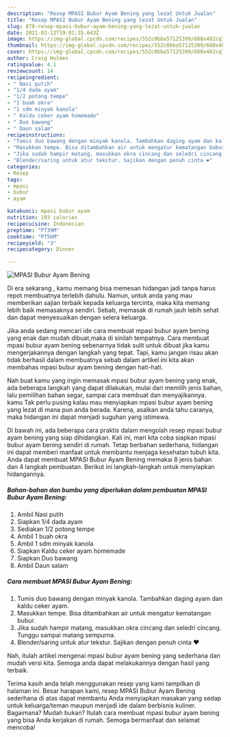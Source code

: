 ```yaml
---
description: "Resep MPASI Bubur Ayam Bening yang lezat Untuk Jualan"
title: "Resep MPASI Bubur Ayam Bening yang lezat Untuk Jualan"
slug: 879-resep-mpasi-bubur-ayam-bening-yang-lezat-untuk-jualan
date: 2021-03-12T19:01:35.643Z
image: https://img-global.cpcdn.com/recipes/552c0bba57125399/680x482cq70/mpasi-bubur-ayam-bening-foto-resep-utama.jpg
thumbnail: https://img-global.cpcdn.com/recipes/552c0bba57125399/680x482cq70/mpasi-bubur-ayam-bening-foto-resep-utama.jpg
cover: https://img-global.cpcdn.com/recipes/552c0bba57125399/680x482cq70/mpasi-bubur-ayam-bening-foto-resep-utama.jpg
author: Craig Holmes
ratingvalue: 4.1
reviewcount: 14
recipeingredient:
- " Nasi putih"
- "1/4 dada ayam"
- "1/2 potong tempe"
- "1 buah okra"
- "1 sdm minyak kanola"
- " Kaldu ceker ayam homemade"
- " Duo bawang"
- " Daun salam"
recipeinstructions:
- "Tumis duo bawang dengan minyak kanola. Tambahkan daging ayam dan kaldu ceker ayam."
- "Masukkan tempe. Bisa ditambahkan air untuk mengatur kematangan bubur."
- "Jika sudah hampir matang, masukkan okra cincang dan seledri cincang. Tunggu sampai matang sempurna. ️"
- "Blender/saring untuk atur tekstur. Sajikan dengan penuh cinta ❤"
categories:
- Resep
tags:
- mpasi
- bubur
- ayam

katakunci: mpasi bubur ayam 
nutrition: 193 calories
recipecuisine: Indonesian
preptime: "PT39M"
cooktime: "PT56M"
recipeyield: "3"
recipecategory: Dinner

---
```



![MPASI Bubur Ayam Bening](https://img-global.cpcdn.com/recipes/552c0bba57125399/680x482cq70/mpasi-bubur-ayam-bening-foto-resep-utama.jpg)

Di era  sekarang , kamu memang bisa memesan hidangan jadi tanpa harus repot membuatnya terlebih dahulu. Namun, untuk anda yang mau memberikan sajian terbaik kepada keluarga tercinta, maka kita memang lebih baik memasaknya sendiri. Sebab, memasak di rumah jauh lebih sehat dan dapat menyesuaikan dengan selera keluarga.

Jika anda sedang mencari ide cara membuat mpasi bubur ayam bening yang enak dan mudah dibuat,maka di sinilah tempatnya. Cara membuat mpasi bubur ayam bening  sebenarnya tidak sulit untuk dibuat jika kamu mengerjakannya dengan langkah yang tepat. Tapi, kamu jangan risau akan tidak berhasil dalam membuatnya 
sebab dalam artikel ini kita akan membahas mpasi bubur ayam bening dengan hati-hati.  



Nah buat kamu yang ingin memasak mpasi bubur ayam bening yang enak, ada beberapa langkah yang dapat dilakukan, mulai dari memilih jenis bahan, lalu pemilihan bahan segar, sampai cara membuat dan menyajikannya. kamu Tak perlu pusing kalau mau menyiapkan mpasi bubur ayam bening yang lezat di mana pun anda berada. Karena, asalkan anda  tahu caranya, maka hidangan ini dapat menjadi suguhan yang istimewa.

Di bawah ini, ada beberapa cara praktis  dalam mengolah resep mpasi bubur ayam bening yang siap dihidangkan. Kali ini, mari kita coba siapkan mpasi bubur ayam bening sendiri di rumah. Tetap berbahan sederhana, hidangan ini dapat memberi manfaat untuk membantu menjaga kesehatan tubuh kita. Anda dapat membuat MPASI Bubur Ayam Bening memakai 8 jenis bahan dan 4 langkah pembuatan. Berikut ini langkah-langkah untuk menyiapkan hidangannya.

<!--inarticleads1-->

##### Bahan-bahan dan bumbu yang diperlukan dalam pembuatan MPASI Bubur Ayam Bening:

1. Ambil  Nasi putih
1. Siapkan 1/4 dada ayam
1. Sediakan 1/2 potong tempe
1. Ambil 1 buah okra
1. Ambil 1 sdm minyak kanola
1. Siapkan  Kaldu ceker ayam homemade
1. Siapkan  Duo bawang
1. Ambil  Daun salam




<!--inarticleads2-->

##### Cara membuat MPASI Bubur Ayam Bening:

1. Tumis duo bawang dengan minyak kanola. Tambahkan daging ayam dan kaldu ceker ayam.
1. Masukkan tempe. Bisa ditambahkan air untuk mengatur kematangan bubur.
1. Jika sudah hampir matang, masukkan okra cincang dan seledri cincang. Tunggu sampai matang sempurna. ️
1. Blender/saring untuk atur tekstur. Sajikan dengan penuh cinta ❤




Nah, itulah artikel mengenai  mpasi bubur ayam bening  yang sederhana dan mudah versi kita. Semoga anda dapat melakukannya dengan hasil yang terbaik. 

Terima kasih anda telah menggunakan resep yang kami tampilkan di halaman ini. Besar harapan kami, resep  MPASI Bubur Ayam Bening sederhana di atas dapat membantu Anda menyiapkan masakan yang sedap untuk keluarga/teman maupun menjadi ide dalam berbisnis kuliner. Bagaimana? Mudah bukan? Itulah cara membuat mpasi bubur ayam bening yang bisa Anda kerjakan di rumah. Semoga bermanfaat dan selamat mencoba!

